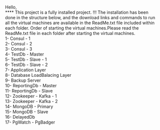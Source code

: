 Hello,  <br />
   **** This project is a fully installed project. !!!  The installation has been done in the structure below, and the download links and commands to run all the virtual machines are available in the ReadMe.txt file included within each folder.
   Order of starting the virtual machines.Please read the ReadMe.txt file in each folder after starting the virtual machines. <br />
   1- Consul - 1 <br />
   2- Consul - 2 <br />
   3- Consul - 3 <br />
   4- TestDb - Master <br />
   5- TestDb - Slave - 1 <br />
   6- TestDb - Slave - 2 <br />
   7- Application Layer <br />
   8- Database LoadBalacing Layer <br />
   9- Backup Server <br />
   10- ReportingDb - Master <br />
   11- ReportingDb - Slave <br />
   12- Zookeeper - Kafka - 1 <br />
   13- Zookeeper - Kafka - 2 <br />
   14- MongoDB - Primary <br />
   15- MongoDB - Slave <br /> 
   16- DelayedDb <br />
   17- PgWatch - PgBadger <br />
   
